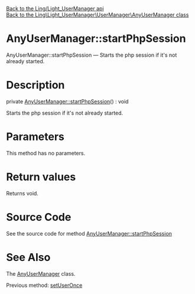 [Back to the Ling/Light_UserManager api](https://github.com/lingtalfi/Light_UserManager/blob/master/doc/api/Ling/Light_UserManager.md)<br>
[Back to the Ling\Light_UserManager\UserManager\AnyUserManager class](https://github.com/lingtalfi/Light_UserManager/blob/master/doc/api/Ling/Light_UserManager/UserManager/AnyUserManager.md)


AnyUserManager::startPhpSession
================



AnyUserManager::startPhpSession — Starts the php session if it's not already started.




Description
================


private [AnyUserManager::startPhpSession](https://github.com/lingtalfi/Light_UserManager/blob/master/doc/api/Ling/Light_UserManager/UserManager/AnyUserManager/startPhpSession.md)() : void




Starts the php session if it's not already started.




Parameters
================

This method has no parameters.


Return values
================

Returns void.








Source Code
===========
See the source code for method [AnyUserManager::startPhpSession](https://github.com/lingtalfi/Light_UserManager/blob/master/UserManager/AnyUserManager.php#L199-L204)


See Also
================

The [AnyUserManager](https://github.com/lingtalfi/Light_UserManager/blob/master/doc/api/Ling/Light_UserManager/UserManager/AnyUserManager.md) class.

Previous method: [setUserOnce](https://github.com/lingtalfi/Light_UserManager/blob/master/doc/api/Ling/Light_UserManager/UserManager/AnyUserManager/setUserOnce.md)<br>

